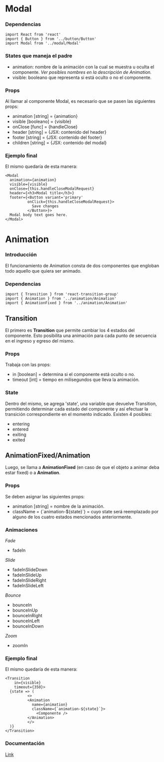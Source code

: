 # Modal

### Dependencias

```react
import React from 'react'
import { Button } from '../button/Button'
import Modal from '../modal/Modal'
```

### States que maneja el padre

- animation: nombre de la animación con la cual se muestra u oculta el componente. _Ver posibles nombres en la descripción de Animation._
- visible: booleano que representa si está oculto o no el componente.

### Props

Al llamar al componente Modal, es necesario que se pasen las siguientes props:

- animation [string] = {animation}
- visible [booleano] = {visible}
- onClose [func] = {handleClose}
- header [string] = {JSX: contenido del header}
- footer [string] = {JSX: contenido del footer}
- children [string] = {JSX: contenido del modal}

### Ejemplo final

El mismo quedaría de esta manera:

```react
<Modal 
  animation={animation} 
  visible={visible} 
  onClose={this.handleCloseModalRequest} 
  header={<h3>Modal title</h3>} 
  footer={<Button variant='primary' 
          onClick={this.handleCloseModalRequest}> 
            Save changes
          </Button>}> 
  Modal body text goes here. 
</Modal>
```

# Animation

### Introducción

El funcionamiento de Animation consta de dos componentes que engloban todo aquello que quiera ser animado.

### Dependencias 

```react
import { Transition } from 'react-transition-group'
import { Animation } from '../animation/Animation'
import { AnimationFixed } from '../animation/Animation'
```

## Transition

El primero es **Transition** que permite cambiar los 4 estados del componente. Esto posibilita una animación para cada punto de secuencia en el ingreso y egreso del mismo.

### Props

Trabaja con las props:

- in [boolean] = determina si el componente está oculto o no.
- timeout [int] = tiempo en milisegundos que lleva la animación.

### State

Dentro del mismo, se agrega 'state', una variable que devuelve Transition, permitiendo determinar cada estado del componente y así efectuar la transición correspondiente en el momento indicado. Existen 4 posibles: 

- entering
- entered
- exiting
- exited

## AnimationFixed/Animation

Luego, se llama a **AnimationFixed** (en caso de que el objeto a animar deba estar fixed) o a **Animation**.

### Props

Se deben asignar las siguientes props: 

- animation [string] = nombre de la animación.
- className = {\`animation-${state}\`} = cuyo state será reemplazado por alguno de los cuatro estados mencionados anteriormente.

### Animaciones

_Fade_
- fadeIn

_Slide_
- fadeInSlideDown
- fadeInSlideUp
- fadeInSlideRight
- fadeInSlideLeft

_Bounce_
- bounceIn
- bounceInUp
- bounceInRight
- bounceInLeft
- bounceInDown

_Zoom_
- zoomIn

### Ejemplo final

El mismo quedaría de esta manera:

```react
<Transition 
    in={visible} 
    timeout={350}>
  {state => (
          <> 
          <Animation 
            name={animation} 
            className={`animation-${state}`}> 
              <Componente /> 
          </Animation>
          </>
  )}
</Transition>
```

### Documentación

[Link](https://reactcommunity.org/react-transition-group/transition)